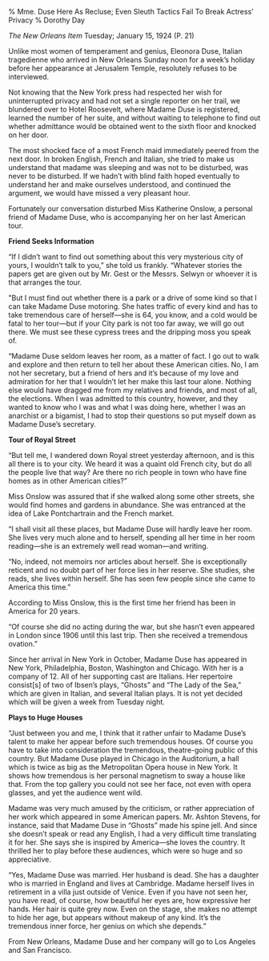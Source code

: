 % Mme. Duse Here As Recluse; Even Sleuth Tactics Fail To Break Actress’ Privacy
% Dorothy Day	

_The New Orleans Item_Tuesday; January 15, 1924 (P. 21)

Unlike most women of temperament and genius, Eleonora Duse, Italian tragedienne who arrived in New Orleans Sunday noon for a week’s holiday before her appearance at Jerusalem Temple, resolutely refuses to be interviewed.

 
 Not knowing that the New York press had respected her wish for uninterrupted privacy and had not set a single reporter on her trail, we blundered over to Hotel Roosevelt, where Madame Duse is registered, learned the number of her suite, and without waiting to telephone to find out whether admittance would be obtained went to the sixth floor and knocked on her door.
 
The most shocked face of a most French maid immediately peered from the next door. In broken English, French and Italian, she tried to make us understand that madame was sleeping and was not to be disturbed, was never to be disturbed. If we hadn’t with blind faith hoped eventually to understand her and make ourselves understood, and continued the argument, we would have missed a very pleasant hour.
 
Fortunately our conversation disturbed Miss Katherine Onslow, a personal friend of Madame Duse, who is accompanying her on her last American tour.**Friend Seeks Information**“If I didn’t want to find out something about this very mysterious city of yours, I wouldn’t talk to you,” she told us frankly. “Whatever stories the papers get are given out by Mr. Gest or the Messrs. Selwyn or whoever it is that arranges the tour.

"But I must find out whether there is a park or a drive of some kind so that I can take Madame Duse motoring. She hates traffic of every kind and has to take tremendous care of herself—she is 64, you know, and a cold would be fatal to her tour—but if your City park is not too far away, we will go out there. We must see these cypress trees and the dripping moss you speak of.

“Madame Duse seldom leaves her room, as a matter of fact. I go out to walk and explore and then return to tell her about these American cities. No, I am not her secretary, but a friend of hers and it’s because of my love and admiration for her that I wouldn’t let her make this last tour alone. Nothing else would have dragged me from my relatives and friends, and most of all, the elections. When I was admitted to this country, however, and they wanted to know who I was and what I was doing here, whether I was an anarchist or a bigamist, I had to stop their questions so put myself down as Madame Duse’s secretary.

**Tour of Royal Street**

“But tell me, I wandered down Royal street yesterday afternoon, and is this all there is to your city. We heard it was a quaint old French city, but do all the people live that way? Are there no rich people in town who have fine homes as in other American cities?”

Miss Onslow was assured that if she walked along some other streets, she would find homes and gardens in abundance. She was entranced at the idea of Lake Pontchartrain and the French market.“I shall visit all these places, but Madame Duse will hardly leave her room. She lives very much alone and to herself, spending all her time in her room reading—she is an extremely well read woman—and writing.“No, indeed, not memoirs nor articles about herself. She is exceptionally reticent and no doubt part of her force lies in her reserve. She studies, she reads, she lives within herself. She has seen few people since she came to America this time.”According to Miss Onslow, this is the first time her friend has been in America for 20 years.“Of course she did no acting during the war, but she hasn’t even appeared in London since 1906 until this last trip. Then she received a tremendous ovation.”Since her arrival in New York in October, Madame Duse has appeared in New York, Philadelphia, Boston, Washington and Chicago. With her is a company of 12. All of her supporting cast are Italians. Her repertoire consist[s] of two of Ibsen’s plays, “Ghosts” and “The Lady of the Sea,” which are given in Italian, and several Italian plays. It is not yet decided which will be given a week from Tuesday night.**Plays to Huge Houses**“Just between you and me, I think that it rather unfair to Madame Duse’s talent to make her appear before such tremendous houses. Of course you have to take into consideration the tremendous, theatre-going public of this country. But Madame Duse played in Chicago in the Auditorium,  a hall which is twice as big as the Metropolitan Opera house in New York.  It shows how tremendous is her personal magnetism to sway a house like that. From the top gallery you could not see her face, not even with opera glasses, and yet the audience went wild.Madame was very much amused by the criticism, or rather appreciation of her work which appeared in some American papers. Mr. Ashton Stevens, for instance, said that Madame Duse in “Ghosts” made his spine jell. And since she doesn’t speak or read any English, I had a very difficult time translating it for her. She says she is inspired by America—she loves the country. It thrilled her to play before these audiences, which were so huge and so appreciative.“Yes, Madame Duse was married. Her husband is dead. She has a daughter who is married in England and lives at Cambridge. Madame herself lives in retirement in a villa just outside of Venice. Even if you have not seen her, you have read, of course, how beautiful her eyes are, how expressive her hands. Her hair is quite grey now. Even on the stage, she makes no attempt to hide her age, but appears without makeup of any kind. It’s the tremendous inner force, her genius on which she depends.”From New Orleans, Madame Duse and her company will go to Los Angeles and San Francisco.